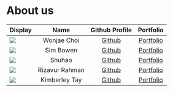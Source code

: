# About us

Display | Name | Github Profile | Portfolio 
--------|:----:|:--------------:|:---------:
![](https://via.placeholder.com/100.png?text=Photo) | Wonjae Choi | [Github](https://github.com/) | [Portfolio](docs/team/johndoe.md)
![](https://via.placeholder.com/100.png?text=Photo) | Sim Bowen | [Github](https://github.com/SimBowen) | [Portfolio](docs/team/johndoe.md)
![](https://via.placeholder.com/100.png?text=Photo) | Shuhao | [Github](https://github.com/) | [Portfolio](docs/team/johndoe.md)
![](https://via.placeholder.com/100.png?text=Photo) | Rizavur Rahman | [Github](https://github.com/) | [Portfolio](docs/team/johndoe.md)
![](https://via.placeholder.com/100.png?text=Photo) | Kimberley Tay | [Github](https://github.com/KimIdeas8) | [Portfolio](docs/team/johndoe.md)
